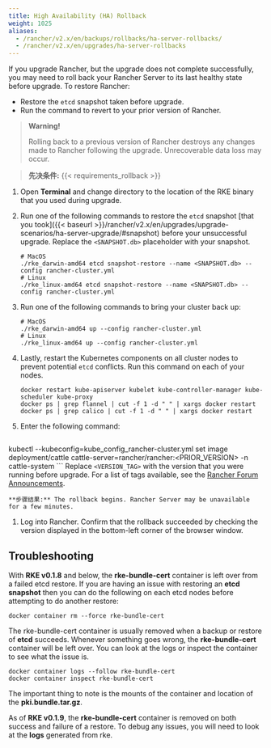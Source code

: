 ```yaml
---
title: High Availability (HA) Rollback
weight: 1025
aliases:
  - /rancher/v2.x/en/backups/rollbacks/ha-server-rollbacks/
  - /rancher/v2.x/en/upgrades/ha-server-rollbacks
---
```


If you upgrade Rancher, but the upgrade does not complete successfully, you may need to roll back your Rancher Server to its last healthy state before upgrade. To restore Rancher:

- Restore the `etcd` snapshot taken before upgrade.
- Run the command to revert to your prior version of Rancher.

>**Warning!**
>
> Rolling back to a previous version of Rancher destroys any changes made to Rancher following the upgrade. Unrecoverable data loss may occur.

>
>**先决条件:** {{< requirements_rollback >}}

1. Open **Terminal** and change directory to the location of the RKE binary that you used during upgrade.

1. Run one of the following commands to restore the `etcd` snapshot [that you took]({{< baseurl >}}/rancher/v2.x/en/upgrades/upgrade-scenarios/ha-server-upgrade/#snapshot) before your unsuccessful upgrade. Replace the `<SNAPSHOT.db>` placeholder with your snapshot.

	```
	# MacOS
	./rke_darwin-amd64 etcd snapshot-restore --name <SNAPSHOT.db> --config rancher-cluster.yml
	# Linux
	./rke_linux-amd64 etcd snapshot-restore --name <SNAPSHOT.db> --config rancher-cluster.yml
	```

1. Run one of the following commands to bring your cluster back up:

	```
	# MacOS
	./rke_darwin-amd64 up --config rancher-cluster.yml
	# Linux
	./rke_linux-amd64 up --config rancher-cluster.yml
	```

1. Lastly, restart the Kubernetes components on all cluster nodes to prevent potential `etcd` conflicts. Run this command on each of your nodes.

    ```
    docker restart kube-apiserver kubelet kube-controller-manager kube-scheduler kube-proxy
    docker ps | grep flannel | cut -f 1 -d " " | xargs docker restart
    docker ps | grep calico | cut -f 1 -d " " | xargs docker restart
    ```
1. Enter the following command:

    ```
kubectl --kubeconfig=kube_config_rancher-cluster.yml set image deployment/cattle cattle-server=rancher/rancher:<PRIOR_VERSION> -n cattle-system
    ```
    Replace `<VERSION_TAG>` with the version that you were running before upgrade. For a list of tags available, see the [Rancher Forum Announcements](https://forums.rancher.com/c/announcements).

    **步骤结果:** The rollback begins. Rancher Server may be unavailable for a few minutes.

1. Log into Rancher. Confirm that the rollback succeeded by checking the version displayed in the bottom-left corner of the browser window.

## Troubleshooting

With **RKE v0.1.8** and below, the **rke-bundle-cert** container is left over from a failed etcd restore. If you are having an issue with restoring an **etcd snapshot** then you can do the following on each etcd nodes before attempting to do another restore:

```
docker container rm --force rke-bundle-cert
```

The rke-bundle-cert container is usually removed when a backup or restore of **etcd** succeeds.
Whenever something goes wrong, the **rke-bundle-cert** container will be left over. You can look
at the logs or inspect the container to see what the issue is.

```
docker container logs --follow rke-bundle-cert
docker container inspect rke-bundle-cert
```

The important thing to note is the mounts of the container and location of the **pki.bundle.tar.gz**.

As of **RKE v0.1.9**, the **rke-bundle-cert** container is removed on both success and
failure of a restore. To debug any issues, you will need to look at the **logs** generated from rke.
